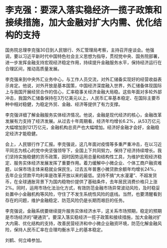 # 李克强：要深入落实稳经济一揽子政策和接续措施，加大金融对扩大内需、优化结构的支持

国务院总理李克强30日到人民银行、外汇管理局考察，主持召开座谈会。他强调，要以习近平新时代中国特色社会主义思想为指导，贯彻党中央、国务院部署，进一步发挥金融支持宏观经济稳定作用，持续提升金融服务水平，保持经济运行在合理区间，推动高质量发展。

李克强来到中央外汇业务中心，与工作人员交流，对外汇储备实现好的经营收益表示肯定。他说，对外开放是基本国策，中国经济深度融入世界，外汇储备体现国际上与我国开展经贸合作的信心，汇率稳事关经济金融大局稳。这些年面对多轮外部冲击，我国外汇储备保持在3万亿美元以上，人民币汇率基本稳定、在国际主要币种中相对稳健，为稳定外贸、金融、经济等提供了有力支撑。

李克强详细了解金融服务实体经济情况。他说，金融是现代经济的核心，金融改革发展有力支持了经济发展。从过去十年周期看，经济年均增长6.2%，从53万亿元大幅增加到121万亿元，金融机构总资产也大幅增加。经济好金融才会好，金融稳定经济才能稳健。

会上，人民银行作了汇报。李克强说，这几年面对疫情等多重严重冲击，在以习近平同志为核心的党中央坚强领导下，全国上下共同努力，保持了经济持续增长。我们坚持实施稳健的货币政策，因时因势运用总量和结构性工具，为维护宏观经济稳定、服务实体经济发展发挥了重要作用。着力缓解中小微企业、个体工商户融资难题，以保市场主体来稳就业保民生。过去五年普惠小微贷款余额年均增长24%，去年企业贷款平均利率是改革开放以来的最低。坚持不搞“大水漫灌”、不超发货币，在全球通胀背景下为国内稳物价提供了基础条件，去年居民消费价格只上涨2%。同时，运用市场化法治化方式，有效防范金融市场异常波动风险，及时稳妥处置中小金融机构等风险，守住了不发生系统性风险的底线。当然，也要清醒看到存在的问题，维护金融稳定、防范风险仍是长期而艰巨的任务。

李克强说，金融系统要继续提升服务实体经济水平，这关系市场预期，稳定的预期是市场经济的“硬通货”。要深入落实稳经济一揽子政策和接续措施，加大金融对扩大内需、优化结构的支持，改善民营经济和中小微企业融资环境，防范化解金融风险，保持人民币汇率在合理均衡水平上的基本稳定。

刘鹤、何立峰参加。


